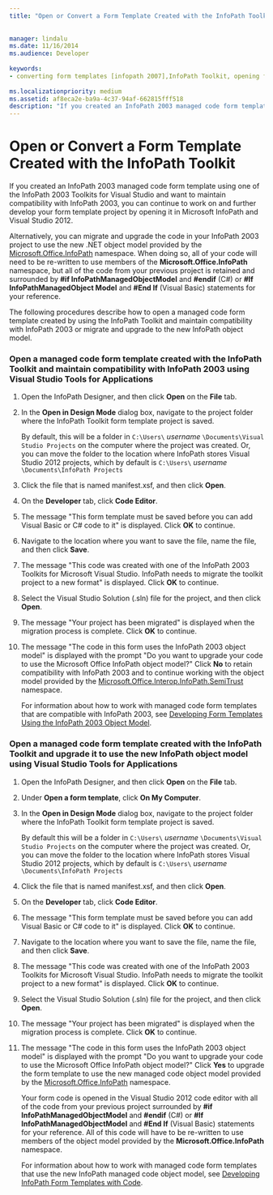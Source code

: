 ```yaml
---
title: "Open or Convert a Form Template Created with the InfoPath Toolkit"
 
 
manager: lindalu
ms.date: 11/16/2014
ms.audience: Developer
 
keywords:
- converting form templates [infopath 2007],InfoPath Toolkit, opening form templates from,form templates [InfoPath 2007], opening,InfoPath 2007, converting InfoPath Toolkit form templates,opening form templates [InfoPath 2007],form templates [InfoPath 2007], converting,script [InfoPath 2007], converting to managed code
 
ms.localizationpriority: medium
ms.assetid: af8eca2e-ba9a-4c37-94af-662815fff518
description: "If you created an InfoPath 2003 managed code form template using one of the InfoPath 2003 Toolkits for Visual Studio and want to maintain compatibility with InfoPath 2003, you can continue to work on and further develop your form template project by opening it in Microsoft InfoPath and Visual Studio 2012."
---
```


# Open or Convert a Form Template Created with the InfoPath Toolkit

If you created an InfoPath 2003 managed code form template using one of the InfoPath 2003 Toolkits for Visual Studio and want to maintain compatibility with InfoPath 2003, you can continue to work on and further develop your form template project by opening it in Microsoft InfoPath and Visual Studio 2012.
  
Alternatively, you can migrate and upgrade the code in your InfoPath 2003 project to use the new .NET object model provided by the [Microsoft.Office.InfoPath](https://msdn.microsoft.com/library/Microsoft.Office.InfoPath.aspx) namespace. When doing so, all of your code will need to be re-written to use members of the **Microsoft.Office.InfoPath** namespace, but all of the code from your previous project is retained and surrounded by **#if InfoPathManagedObjectModel** and **#endif** (C#) or **#If InfoPathManagedObject Model** and **#End If** (Visual Basic) statements for your reference. 
  
The following procedures describe how to open a managed code form template created by using the InfoPath Toolkit and maintain compatibility with InfoPath 2003 or migrate and upgrade to the new InfoPath object model. 
  
### Open a managed code form template created with the InfoPath Toolkit and maintain compatibility with InfoPath 2003 using Visual Studio Tools for Applications

1. Open the InfoPath Designer, and then click **Open** on the **File** tab. 
    
2. In the **Open in Design Mode** dialog box, navigate to the project folder where the InfoPath Toolkit form template project is saved. 
    
    By default, this will be a folder in `C:\Users\` *username* `\Documents\Visual Studio Projects` on the computer where the project was created. Or, you can move the folder to the location where InfoPath stores Visual Studio 2012 projects, which by default is `C:\Users\` *username* `\Documents\InfoPath Projects`
    
3. Click the file that is named manifest.xsf, and then click **Open**.
    
4. On the **Developer** tab, click **Code Editor**.
    
5. The message "This form template must be saved before you can add Visual Basic or C# code to it" is displayed. Click **OK** to continue. 
    
6. Navigate to the location where you want to save the file, name the file, and then click **Save**.
    
7. The message "This code was created with one of the InfoPath 2003 Toolkits for Microsoft Visual Studio. InfoPath needs to migrate the toolkit project to a new format" is displayed. Click **OK** to continue. 
    
8. Select the Visual Studio Solution (.sln) file for the project, and then click **Open**.
    
9. The message "Your project has been migrated" is displayed when the migration process is complete. Click **OK** to continue. 
    
10. The message "The code in this form uses the InfoPath 2003 object model" is displayed with the prompt "Do you want to upgrade your code to use the Microsoft Office InfoPath object model?" Click **No** to retain compatibility with InfoPath 2003 and to continue working with the object model provided by the [Microsoft.Office.Interop.InfoPath.SemiTrust](https://msdn.microsoft.com/library/Microsoft.Office.Interop.InfoPath.SemiTrust.aspx) namespace. 
    
    For information about how to work with managed code form templates that are compatible with InfoPath 2003, see [Developing Form Templates Using the InfoPath 2003 Object Model](developing-form-templates-using-the-infopath-2003-object-model.md).
    
### Open a managed code form template created with the InfoPath Toolkit and upgrade it to use the new InfoPath object model using Visual Studio Tools for Applications

1. Open the InfoPath Designer, and then click **Open** on the **File** tab. 
    
2. Under **Open a form template**, click **On My Computer**.
    
3. In the **Open in Design Mode** dialog box, navigate to the project folder where the InfoPath Toolkit form template project is saved. 
    
    By default this will be a folder in `C:\Users\` *username* `\Documents\Visual Studio Projects` on the computer where the project was created. Or, you can move the folder to the location where InfoPath stores Visual Studio 2012 projects, which by default is `C:\Users\` *username* `\Documents\InfoPath Projects`
    
4. Click the file that is named manifest.xsf, and then click **Open**.
    
5. On the **Developer** tab, click **Code Editor**.
    
6. The message "This form template must be saved before you can add Visual Basic or C# code to it" is displayed. Click **OK** to continue. 
    
7. Navigate to the location where you want to save the file, name the file, and then click **Save**.
    
8. The message "This code was created with one of the InfoPath 2003 Toolkits for Microsoft Visual Studio. InfoPath needs to migrate the toolkit project to a new format" is displayed. Click **OK** to continue. 
    
9. Select the Visual Studio Solution (.sln) file for the project, and then click **Open**.
    
10. The message "Your project has been migrated" is displayed when the migration process is complete. Click **OK** to continue. 
    
11. The message "The code in this form uses the InfoPath 2003 object model" is displayed with the prompt "Do you want to upgrade your code to use the Microsoft Office InfoPath object model?" Click **Yes** to upgrade the form template to use the new managed code object model provided by the [Microsoft.Office.InfoPath](https://msdn.microsoft.com/library/Microsoft.Office.InfoPath.aspx) namespace. 
    
    Your form code is opened in the Visual Studio 2012 code editor with all of the code from your previous project surrounded by **#if** **InfoPathManagedObjectModel** and **#endif** (C#) or **#If InfoPathManagedObjectModel** and **#End If** (Visual Basic) statements for your reference. All of this code will have to be re-written to use members of the object model provided by the **Microsoft.Office.InfoPath** namespace. 
    
    For information about how to work with managed code form templates that use the new InfoPath managed code object model, see [Developing InfoPath Form Templates with Code](developing-infopath-form-templates-with-code.md).
    

